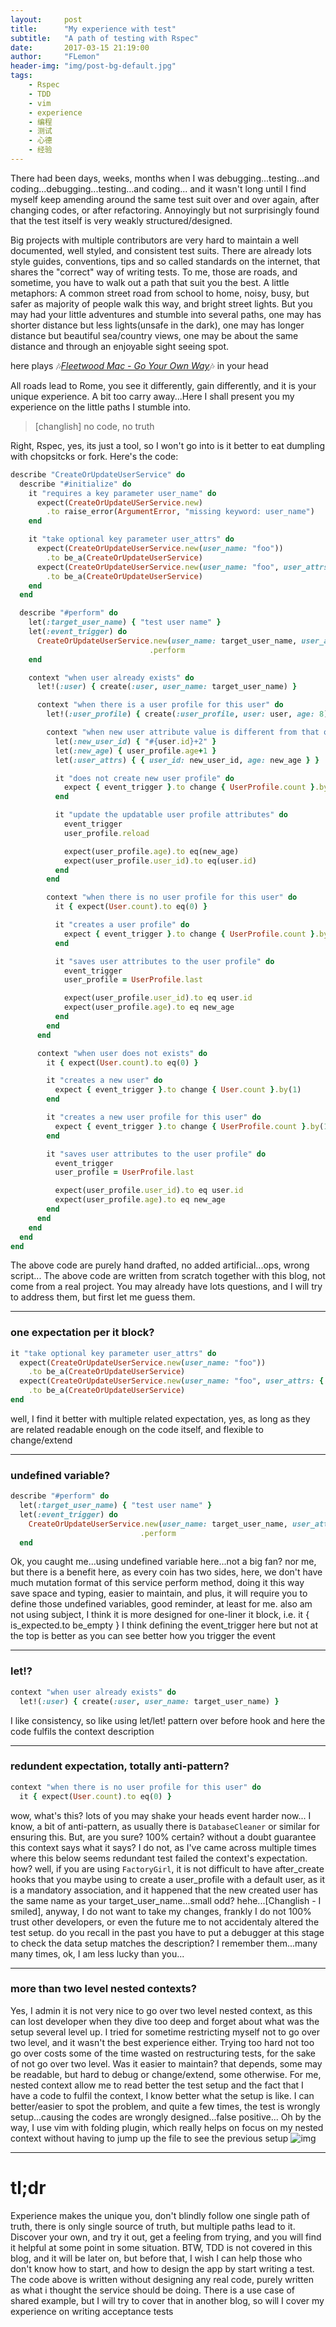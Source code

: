 ```yaml
---
layout:     post
title:      "My experience with test"
subtitle:   "A path of testing with Rspec"
date:       2017-03-15 21:19:00
author:     "FLemon"
header-img: "img/post-bg-default.jpg"
tags:
    - Rspec
    - TDD
    - vim
    - experience
    - 编程
    - 测试
    - 心德
    - 经验
---
```


There had been days, weeks, months when I was debugging...testing...and coding...debugging...testing...and coding... and it wasn't long until I find myself keep amending around the same test suit over and over again, after changing codes, or after refactoring. Annoyingly but not surprisingly found that the test itself is very weakly structured/designed.

Big projects with multiple contributors are very hard to maintain a well documented, well styled, and consistent test suits. There are already lots style guides, conventions, tips and so called standards on the internet, that shares the "correct" way of writing tests. To me, those are roads, and sometime, you have to walk out a path that suit you the best. A little metaphors: A common street road from school to home, noisy, busy, but safer as majority of people walk this way, and bright street lights. But you may had your little adventures and stumble into several paths, one may has shorter distance but less lights(unsafe in the dark), one may has longer distance but beautiful sea/country views, one may be about the same distance and through an enjoyable sight seeing spot.

here plays 🎶*[Fleetwood Mac - Go Your Own Way](https://www.youtube.com/watch?v=qNM6IuA87eM)*🎶 in your head

All roads lead to Rome, you see it differently, gain differently, and it is your unique experience. A bit too carry away...Here I shall present you my experience on the little paths I stumble into.

> [changlish] no code, no truth

Right, Rspec, yes, its just a tool, so I won't go into is it better to eat dumpling with chopsitcks or fork. Here's the code:

```ruby
describe "CreateOrUpdateUserService" do
  describe "#initialize" do
    it "requires a key parameter user_name" do
      expect(CreateOrUpdateUSerService.new)
        .to raise_error(ArgumentError, "missing keyword: user_name")
    end

    it "take optional key parameter user_attrs" do
      expect(CreateOrUpdateUserService.new(user_name: "foo"))
        .to be_a(CreateOrUpdateUserService)
      expect(CreateOrUpdateUserService.new(user_name: "foo", user_attrs: { age: 8 }))
        .to be_a(CreateOrUpdateUserService)
    end
  end

  describe "#perform" do
    let(:target_user_name) { "test user name" }
    let(:event_trigger) do
      CreateOrUpdateUserService.new(user_name: target_user_name, user_attrs: user_attrs)
                               .perform
    end

    context "when user already exists" do
      let!(:user) { create(:user, user_name: target_user_name) }

      context "when there is a user profile for this user" do
        let!(:user_profile) { create(:user_profile, user: user, age: 8) }

        context "when new user attribute value is different from that of the existing ones" do
          let(:new_user_id) { "#{user.id}+2" }
          let(:new_age) { user_profile.age+1 }
          let(:user_attrs) { { user_id: new_user_id, age: new_age } }

          it "does not create new user profile" do
            expect { event_trigger }.to change { UserProfile.count }.by(0)
          end

          it "update the updatable user profile attributes" do
            event_trigger
            user_profile.reload

            expect(user_profile.age).to eq(new_age)
            expect(user_profile.user_id).to eq(user.id)
          end
        end

        context "when there is no user profile for this user" do
          it { expect(User.count).to eq(0) }

          it "creates a user profile" do
            expect { event_trigger }.to change { UserProfile.count }.by(1)
          end

          it "saves user attributes to the user profile" do
            event_trigger
            user_profile = UserProfile.last

            expect(user_profile.user_id).to eq user.id
            expect(user_profile.age).to eq new_age
          end
        end
      end

      context "when user does not exists" do
        it { expect(User.count).to eq(0) }

        it "creates a new user" do
          expect { event_trigger }.to change { User.count }.by(1)
        end

        it "creates a new user profile for this user" do
          expect { event_trigger }.to change { UserProfile.count }.by(1)
        end

        it "saves user attributes to the user profile" do
          event_trigger
          user_profile = UserProfile.last

          expect(user_profile.user_id).to eq user.id
          expect(user_profile.age).to eq new_age
        end
      end
    end
  end
end
```

The above code are purely hand drafted, no added artificial...ops, wrong script...
The above code are written from scratch together with this blog, not come from a real project.
You may already have lots questions, and I will try to address them, but first let me guess them.

---

### one expectation per it block?
```ruby
it "take optional key parameter user_attrs" do
  expect(CreateOrUpdateUserService.new(user_name: "foo"))
    .to be_a(CreateOrUpdateUserService)
  expect(CreateOrUpdateUserService.new(user_name: "foo", user_attrs: { age: 8 }))
    .to be_a(CreateOrUpdateUserService)
end
```
well, I find it better with multiple related expectation, yes, as long as they are related
readable enough on the code itself, and flexible to change/extend

---
### undefined variable?
```ruby
describe "#perform" do
  let(:target_user_name) { "test user name" }
  let(:event_trigger) do
    CreateOrUpdateUserService.new(user_name: target_user_name, user_attrs: user_attrs)
                             .perform
  end
```
Ok, you caught me...using undefined variable here...not a big fan? nor me, but there is a benefit here, as every coin has two sides,
here, we don't have much mutation format of this service perform method, doing it this way save space and typing, easier to maintain,
and plus, it will require you to define those undefined variables, good reminder, at least for me.
also am not using subject, I think it is more designed for one-liner it block, i.e. it { is_expected.to be_empty }
I think defining the event_trigger here but not at the top is better as you can see better how you trigger the event

---

### let!?
```ruby
context "when user already exists" do
  let!(:user) { create(:user, user_name: target_user_name) }
```
I like consistency, so like using let/let! pattern over before hook
and here the code fulfils the context description

---
### redundent expectation, totally anti-pattern?
```ruby
context "when there is no user profile for this user" do
  it { expect(User.count).to eq(0) }
```
wow, what's this? lots of you may shake your heads event harder now...
I know, a bit of anti-pattern, as usually there is `DatabaseCleaner` or similar for ensuring this.
But, are you sure? 100% certain? without a doubt guarantee this context says what it says?
I do not, as I've came across multiple times where this below seems redundant test failed the context's expectation.
how? well, if you are using `FactoryGirl`, it is not difficult to have after_create hooks that you maybe using to create
a user_profile with a default user, as it is a mandatory association, and it happened that the new created user has the same
name as your target_user_name...small odd? hehe...[Changlish - I smiled], anyway, I do not want to take my changes, frankly I do
not 100% trust other developers, or even the future me to not accidentaly altered the test setup.
do you recall in the past you have to put a debugger at this stage to check the data setup matches the description?
I remember them...many many times, ok, I am less lucky than you...

---
### more than two level nested contexts?
Yes, I admin it is not very nice to go over two level nested context,
as this can lost developer when they dive too deep and forget about what was the setup several level up.
I tried for sometime restricting myself not to go over two level, and it wasn't the best experience either.
Trying too hard not too go over costs some of the time wasted on restructuring tests, for the sake of not go over two level.
Was it easier to maintain? that depends, some may be readable, but hard to debug or change/extend, some otherwise.
For me, nested context allow me to read better the test setup and the fact that I have a code to fulfil the context, I know better what the setup is like.
I can better/easier to spot the problem, and quite a few times, the test is wrongly setup...causing the codes are wrongly designed...false positive...
Oh by the way, I use vim with folding plugin, which really helps on focus on my nested context without having to jump up the file to see the previous setup
![img](/img/in-post/testing-with-rspec/foldable-vim.png)

---

# tl;dr
Experience makes the unique you, don't blindly follow one single path of truth, there is only single source of truth, but multiple paths lead to it.
Discover your own, and try it out, get a feeling from trying, and you will find it helpful at some point in some situation.
BTW, TDD is not covered in this blog, and it will be later on, but before that, I wish I can help those who don't know how to start, and how to design the app
by start writing a test. The code above is written without designing any real code, purely written as what i thought the service should be doing.
There is a use case of shared example, but I will try to cover that in another blog, so will I cover my experience on writing acceptance tests
